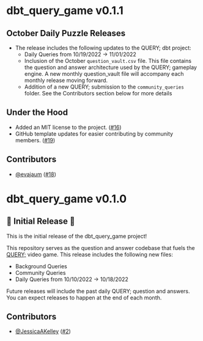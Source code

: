 # dbt_query_game v0.1.1 

## October Daily Puzzle Releases
- The release includes the following updates to the QUERY; dbt project:
    - Daily Queries from 10/19/2022 -> 11/01/2022
    - Inclusion of the October `question_vault.csv` file. This file contains the question and answer architecture used by the QUERY; gameplay engine. A new monthly question_vault file will accompany each monthly release moving forward.
    - Addition of a new QUERY; submission to the `community_queries` folder. See the Contributors section below for more details

## Under the Hood
- Added an MIT license to the project. ([#16](https://github.com/Cedar-Cat-Studios/dbt_query_game/pull/16))
- GitHub template updates for easier contributing by community members. ([#19](https://github.com/Cedar-Cat-Studios/dbt_query_game/pull/19))

## Contributors
- [@evajaum](https://github.com/evajaum) ([#18](https://github.com/Cedar-Cat-Studios/dbt_query_game/pull/18))

# dbt_query_game v0.1.0

## 🎉 Initial Release 🎉

This is the initial release of the dbt_query_game project! 

This repository serves as the question and answer codebase that fuels the [QUERY;](https://apps.apple.com/us/app/query/id1636590940?mt=12) video game. This release includes the following new files:
    
- Background Queries
- Community Queries
- Daily Queries from 10/10/2022 -> 10/18/2022

Future releases will include the past daily QUERY; question and answers. You can expect releases to happen at the end of each month.

## Contributors

- [@JessicaAKelley](https://github.com/JessicaAKelley) ([#2](https://github.com/Cedar-Cat-Studios/dbt_query_game/pull/2))
